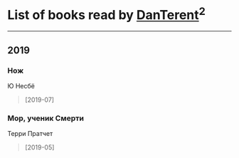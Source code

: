 # List of books read by [DanTerent](https://my.mail.ru/bk/danterent/)<sup>2</sup>
---

## 2019

### Нож
Ю Несбё
> [2019-07] 


### Мор, ученик Смерти
Терри Пратчет
> [2019-05] 




